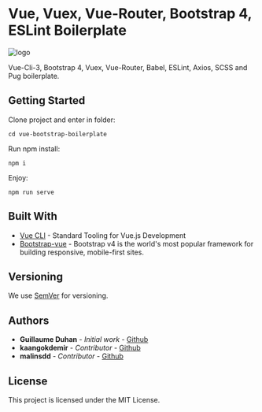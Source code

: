 # Vue, Vuex, Vue-Router, Bootstrap 4, ESLint Boilerplate

![logo](https://myhappyagency.com/blog/wp-content/uploads/2019/10/vue-bootstrap-vuex-eslint.png)

Vue-Cli-3, Bootstrap 4, Vuex, Vue-Router, Babel, ESLint, Axios, SCSS and Pug boilerplate.

## Getting Started

Clone project and enter in folder:

```
cd vue-bootstrap-boilerplate
```

Run npm install:

```
npm i
```
Enjoy:

```
npm run serve
```


## Built With

* [Vue CLI](https://cli.vuejs.org/) - Standard Tooling for Vue.js Development
* [Bootstrap-vue](https://bootstrap-vue.js.org/) - Bootstrap v4 is the world's most popular framework for building responsive, mobile-first sites.

## Versioning

We use [SemVer](http://semver.org/) for versioning.

## Authors

* **Guillaume Duhan** - *Initial work* - [Github](https://github.com/guillaumeduhan)
* **kaangokdemir** - *Contributor* - [Github](https://github.com/kaangokdemir)
* **malinsdd** - *Contributor* - [Github](https://github.com/malinsdd)

## License

This project is licensed under the MIT License.
